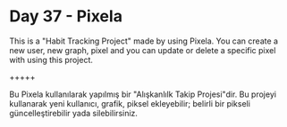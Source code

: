 # Day 37 - Pixela

This is a "Habit Tracking Project" made by using Pixela. You can create a new user, new graph,  pixel and you can update or delete a specific pixel with using this project.

+++++

Bu Pixela kullanılarak yapılmış bir "Alışkanlılk Takip Projesi"dir. Bu projeyi kullanarak yeni kullanıcı, grafik, piksel ekleyebilir; belirli bir pikseli güncelleştirebilir yada silebilirsiniz.